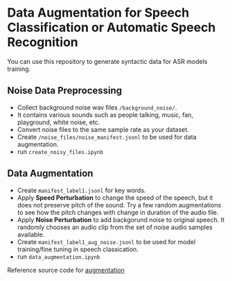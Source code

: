 # Data Augmentation for Speech Classification or Automatic Speech Recognition

You can use this repository to generate syntactic data for ASR models training. 
 
## Noise Data Preprocessing 
- Collect background noise wav files `/background_noise/`. 
- It contains various sounds such as people talking, music, fan, playground, white noise, etc.
- Convert noise files to the same sample rate as your dataset.
- Create `/noise_files/noise_manifest.jsonl` to be used for data augmentation.
- run `create_noisy_files.ipynb`


##  Data Augmentation 
- Create `manifest_label1.jsonl` for key words.
- Apply **Speed Perturbation** to change the speed of the speech, but it does not preserve pitch of the sound. Try a few random augmentations to see how the pitch changes with change in duration of the audio file.
- Apply **Noise Perturbation** to add backgorund noise to original speech. It randomly chooses an audio clip from the set of noise audio samples available.
- Create `manifest_label1_aug_noise.jsonl` to be used for model training/fine tuning in speech classication.
- run `data_augmentation.ipynb`

Reference source code for [augmentation](https://colab.research.google.com/github/NVIDIA/NeMo/blob/v1.0.0b2/tutorials/asr/05_Online_Noise_Augmentation.ipynb#scrollTo=zV9ypBqz7V9a)
